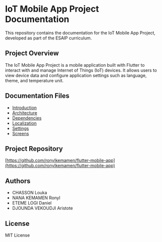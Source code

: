 # IoT Mobile App Project Documentation

This repository contains the documentation for the IoT Mobile App Project, developed as part of the ESAIP curriculum.

## Project Overview

The IoT Mobile App Project is a mobile application built with Flutter to interact with and manage Internet of Things (IoT) devices. It allows users to view device data and configure application settings such as language, theme, and temperature unit.

## Documentation Files

* [Introduction](Introduction.md)
* [Architecture](Architecture.md)
* [Dependencies](Dependencies.md)
* [Localization](Localization.md)
* [Settings](Settings.md)
* [Screens](Screens.md)

## Project Repository

[https://github.com/ronylkemamen/flutter-mobile-app](https://github.com/ronylkemamen/flutter-mobile-app)

## Authors

* CHASSON Louka
* NANA KEMAMEN Ronyl
* ETEME LOGI Daniel
* DJOUNDA VEKOUDJI Aristote

## License

MIT License